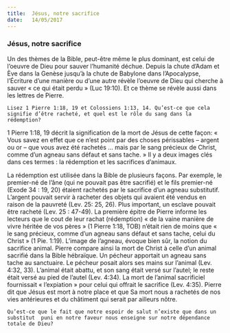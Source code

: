 ```yaml
---
title:  Jésus, notre sacrifice
date:   14/05/2017
---
```


### Jésus, notre sacrifice

Un des thèmes de la Bible, peut-être même le plus dominant, est celui de  l’oeuvre de Dieu pour sauver l’humanité déchue. Depuis la chute d’Adam et  Ève dans la Genèse jusqu’à la chute de Babylone dans l’Apocalypse, l’Écriture  d’une manière ou d’une autre révèle l’oeuvre de Dieu qui cherche à sauver «  ce qui était perdu » (Luc 19:10). Et ce thème se révèle aussi dans les lettres  de Pierre. 

`Lisez 1 Pierre 1:18, 19 et Colossiens 1:13, 14. Qu’est-ce que cela signifie d’être racheté, et quel est le rôle du sang dans la rédemption?`

1 Pierre 1:18, 19 décrit la signification de la mort de Jésus de cette façon: «  Vous savez en effet que ce n’est point par des choses périssables – argent ou  or – que vous avez été rachetés … mais par le sang précieux de Christ,  comme d’un agneau sans défaut et sans tache. » Il y a deux images clés dans  ces termes : la rédemption et les sacrifices d’animaux.

La rédemption est utilisée dans la Bible de plusieurs façons. Par exemple, le  premier-né de l’âne (qui ne pouvait pas être sacrifié) et le fils premier-né  (Exode 34 : 19, 20) étaient rachetés par le sacrifice d’un agneau substitutif.  L’argent pouvait servir à racheter des objets qui avaient été vendus en raison  de la pauvreté (Lev. 25: 25, 26). Plus important, un esclave pouvait être  racheté (Lev. 25 : 47-49). La première épitre de Pierre informe les lecteurs  que le cout de leur rachat (rédemption) « de la vaine manière de vivre  héritée de vos pères » (1 Pierre 1:18, TOB) n’était rien de moins que « le sang  précieux, comme d’un agneau sans défaut et sans tache, celui du Christ » (1  Pie. 1:19). L’image de l’agneau, évoque bien sûr, la notion du sacrifice animal. Pierre compare ainsi la mort de Christ à celle d’un animal sacrifié dans la  Bible hébraïque. Un pécheur apportait un agneau sans tache au sanctuaire.  Le pécheur posait alors ses mains sur l’animal (Lev. 4:32, 33). L’animal était  abattu, et son sang était versé sur l’autel; le reste était versé au pied de  l’autel (Lev. 4:34). La mort de l’animal sacrificiel fournissait « l’expiation »  pour celui qui offrait le sacrifice (Lev. 4:35). Pierre dit que Jésus est mort à  notre place et que Sa mort nous a rachetés de nos vies antérieures et du  châtiment qui serait par ailleurs nôtre. 

`Qu’est-ce que le fait que notre espoir de salut n’existe que dans un substitut  puni en notre faveur nous enseigne sur notre dépendance totale de Dieu?`